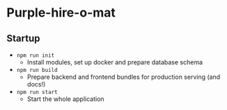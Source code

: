 # Purple-hire-o-mat
## Startup
- `npm run init`
  - Install modules, set up docker and prepare database schema
- `npm run build`
  - Prepare backend and frontend bundles for production serving (and docs!)
- `npm run start`
  - Start the whole application